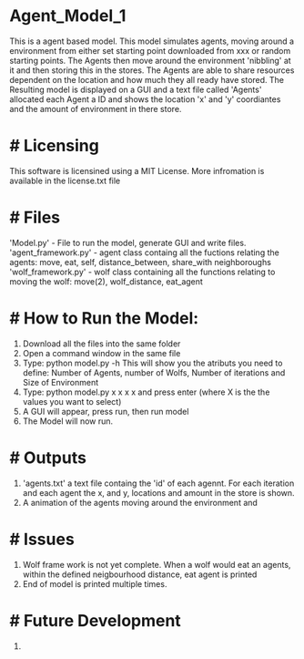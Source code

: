# Agent_Model_1
This is a agent based model. This model simulates agents, moving around a environment from either set starting point downloaded from xxx 
or random starting points. The Agents then move around the environment 'nibbling' at it and then storing this in the stores. The Agents are able
to share resources dependent on the location and how much they all ready have stored. The Resulting model is displayed on a GUI and a text file called 
'Agents' allocated each Agent a ID and shows the location 'x' and 'y' coordiantes and the amount of environment in there store. 

# # Licensing 
This software is licensined using a MIT License. More infromation is available in the license.txt file 


# # Files 
'Model.py' - File to run the model, generate GUI and write files. 
'agent_framework.py' - agent class containg all the fuctions relating the agents: move, eat, self, distance_between, share_with neighboroughs
'wolf_framework.py' - wolf class containing all the functions relating to moving the wolf: move(2), wolf_distance, eat_agent 


# # How to Run the Model:
1) Download all the files into the same folder
2) Open a command window in the same file 
3) Type: python model.py -h  This will show you the atributs you need to define: Number of Agents, number of Wolfs, Number of iterations and Size of Environment 
4) Type: python model.py x x x x       and press enter (where X is the the values you want to select) 
5) A GUI will appear, press run, then run model
6) The Model will now run. 

# # Outputs 
1) 'agents.txt' a text file containg the 'id' of each agennt. For each iteration and each agent the x, and y, locations and amount in the store is shown. 
2) A animation of the agents moving around the environment and 

# # Issues 
1) Wolf frame work is not yet complete. When a wolf would eat an agents, within the defined neigbourhood distance, eat agent is printed
2) End of model is printed multiple times. 

# # Future Development 
1) 
